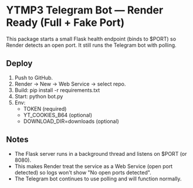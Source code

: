 
# YTMP3 Telegram Bot — Render Ready (Full + Fake Port)
This package starts a small Flask health endpoint (binds to $PORT) so Render detects an open port.
It still runs the Telegram bot with polling.

## Deploy
1) Push to GitHub.
2) Render → New → Web Service → select repo.
3) Build: pip install -r requirements.txt
4) Start: python bot.py
5) Env:
   - TOKEN (required)
   - YT_COOKIES_B64 (optional)
   - DOWNLOAD_DIR=downloads (optional)

## Notes
- The Flask server runs in a background thread and listens on $PORT (or 8080).
- This makes Render treat the service as a Web Service (open port detected) so logs won't show "No open ports detected".
- The Telegram bot continues to use polling and will function normally.
